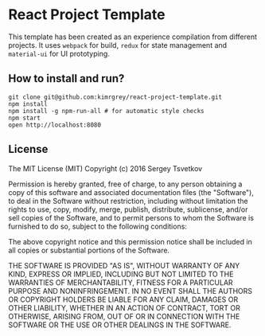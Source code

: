 React Project Template
======================

This template has been created as an experience compilation from different projects. It uses `webpack` for build, `redux` for state management and `material-ui` for UI prototyping.  

## How to install and run?

```
git clone git@github.com:kimrgrey/react-project-template.git
npm install
npm install -g npm-run-all # for automatic style checks
npm start
open http://localhost:8080
```
## License

The MIT License (MIT)
Copyright (c) 2016 Sergey Tsvetkov

Permission is hereby granted, free of charge, to any person obtaining a copy of this software and associated documentation files (the "Software"), to deal in the Software without restriction, including without limitation the rights to use, copy, modify, merge, publish, distribute, sublicense, and/or sell copies of the Software, and to permit persons to whom the Software is furnished to do so, subject to the following conditions:

The above copyright notice and this permission notice shall be included in all copies or substantial portions of the Software.

THE SOFTWARE IS PROVIDED "AS IS", WITHOUT WARRANTY OF ANY KIND, EXPRESS OR IMPLIED, INCLUDING BUT NOT LIMITED TO THE WARRANTIES OF MERCHANTABILITY, FITNESS FOR A PARTICULAR PURPOSE AND NONINFRINGEMENT. IN NO EVENT SHALL THE AUTHORS OR COPYRIGHT HOLDERS BE LIABLE FOR ANY CLAIM, DAMAGES OR OTHER LIABILITY, WHETHER IN AN ACTION OF CONTRACT, TORT OR OTHERWISE, ARISING FROM, OUT OF OR IN CONNECTION WITH THE SOFTWARE OR THE USE OR OTHER DEALINGS IN THE SOFTWARE.
